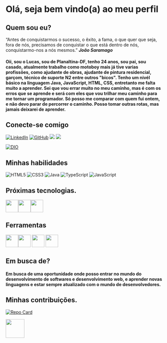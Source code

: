 # Olá, seja bem vindo(a) ao meu perfil

## Quem sou eu?

“Antes de conquistarmos o sucesso, o êxito, a fama, o que quer que seja, fora de nós, precisamos de conquistar o que está dentro de nós, conquistarmo-nos a nós mesmos.”
 ***João Saramago***

#### Oii, sou o Lucas, sou de Planaltina-DF, tenho 24 anos, sou pai, sou casado, atualmente trabalho como motoboy mais já tive varias profissões, como ajudante de obras, ajudante de pintura residencial, garçom, técnico de suporte N2 entre outros "bicos". Tenho um nivél básico na linguagem Java, JavaScript, HTML, CSS, entretanto me falta muito a aprender. Sei que vou errar muito no meu caminho, mas é com os erros que se aprende e será com eles que vou trilhar meu caminho para me tornar um programador. Só posso me comparar com quem fui ontem, e não devo parar de percorrer o caminho. Posso tomar outras rotas, mas jamais deixarei de aprender. 




## Conecte-se comigo
[![LinkedIn](https://img.shields.io/badge/LinkedIn-550063?style=for-the-badge&logo=linkedin)](https://www.linkedin.com/in/lucas-lael/)
[![GitHub](https://img.shields.io/badge/GitHub-550063?style=for-the-badge&logo=github&logoColor=white)](https://github.com/LucasLaeldev)
<a href="https://wa.me/5561992609502" target="_blank"><img src="https://img.shields.io/badge/WhatsApp-25D366?style=for-the-badge&logo=whatsapp&logoColor=white"></a>
<a href = "mailto: lucaslaellael@hotmail.com"><img src="https://img.shields.io/badge/Gmail-D14836?style=for-the-badge&logo=gmail&logoColor=white" target="_blank"></a>


[![DIO](https://hermes.digitalinnovation.one/assets/diome/logo-full.svg)](https://www.dio.me/users/lucaslaellael)


## Minhas habilidades
![HTML5](https://img.shields.io/badge/HTML5-000?style=for-the-badge&logo=html5)
![CSS3](https://img.shields.io/badge/CSS3-000?style=for-the-badge&logo=css3&logoColor=264CE4)
![Java](https://img.shields.io/badge/Java-000?style=for-the-badge&logo=java)
	![TypeScript](https://img.shields.io/badge/TypeScript-000?style=for-the-badge&logo=typescript)
    	![JavaScript](https://img.shields.io/badge/JavaScript-000?style=for-the-badge&logo=javascript)
     
          
        
## Próximas tecnologias.

<img src="https://cdn.jsdelivr.net/gh/devicons/devicon/icons/react/react-original.svg" width="40" height="40"/><img src="https://cdn.jsdelivr.net/gh/devicons/devicon/icons/postgresql/postgresql-plain.svg" width="40" height="40"/><img src="https://cdn.jsdelivr.net/gh/devicons/devicon/icons/django/django-plain.svg" width="40" height="40" /> 

## Ferramentas
<img src="https://cdn.jsdelivr.net/gh/devicons/devicon/icons/windows8/windows8-original.svg" width="40" height="40"/><img src="https://cdn.jsdelivr.net/gh/devicons/devicon/icons/git/git-plain.svg" width="40" height="40"/> <img src="https://cdn.jsdelivr.net/gh/devicons/devicon/icons/vscode/vscode-original.svg" width="40" height="40"/> <img src="https://cdn.jsdelivr.net/gh/devicons/devicon/icons/github/github-original.svg" width="40" height="40"/>
          

## Em busca de?

#### Em busca de uma oportunidade onde posso entrar no mundo do desenvolvimento de softwares e desenvolvimento web, e aprender novas linguagens e estar sempre atualizado com o mundo de desenvolvedores.

## Minhas contribuições.
[![Repo Card](https://github-readme-stats.vercel.app/api/pin/?username=LucasLaeldev&repo=dio-lab-open-source&bg_color=000&border_color=30A3DC&show_icons=true&icon_color=30A3DC&title_color=E94D5F&text_color=FFF)](https://github.com/LucasLaeldev/dio-lab-open-source)



<img src="https://emojipedia-us.s3.amazonaws.com/source/skype/289/vulcan-salute_1f596.png" width="60" height="60"/>
